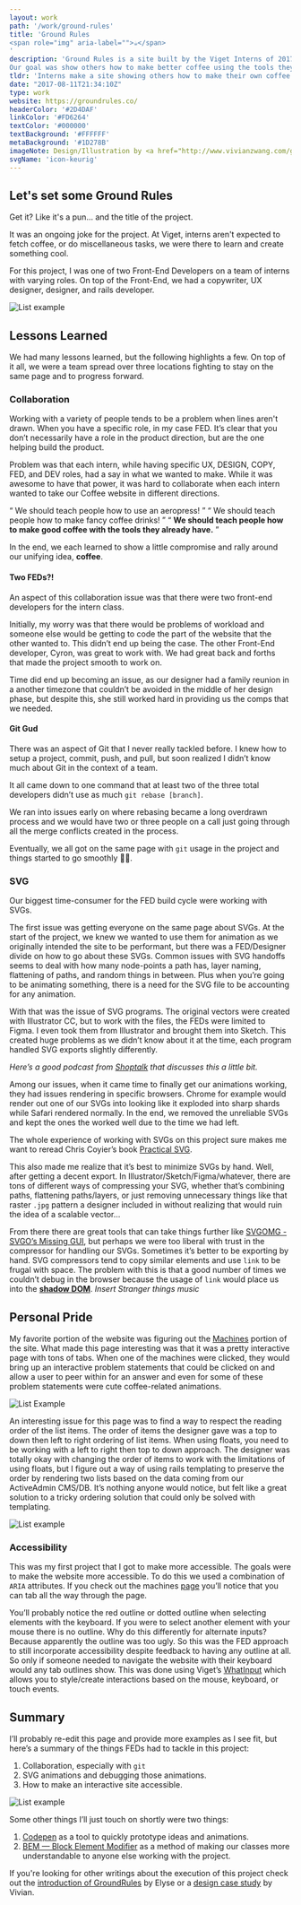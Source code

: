 ```yaml
---
layout: work
path: '/work/ground-rules'
title: 'Ground Rules 
<span role="img" aria-label="">☕</span>
'
description: 'Ground Rules is a site built by the Viget Interns of 2017.
Our goal was show others how to make better coffee using the tools they already had at our disposal.'
tldr: 'Interns make a site showing others how to make their own coffee'
date: "2017-08-11T21:34:10Z"
type: work
website: https://groundrules.co/
headerColor: '#2D4DAF'
linkColor: '#FD6264'
textColor: '#000000'
textBackground: '#FFFFFF'
metaBackground: '#1D278B'
imageNote: Design/Illustration by <a href="http://www.vivianzwang.com/ground-rules">Vivian Wang</a>
svgName: 'icon-keurig'
---
```


## Let's set some Ground Rules

Get it? Like it's a pun... and the title of the project.

It was an ongoing joke for the project. At Viget, interns aren't expected to fetch coffee, or do miscellaneous tasks, we were there to learn and create something cool.

For this project, I was one of two Front-End Developers on a team of interns with varying roles. On top of the Front-End, we had a copywriter, UX designer, designer, and rails developer.

![List example](./gr-tab.gif)

## Lessons Learned

We had many lessons learned, but the following highlights a few. On top of it all, we were a team spread over three locations fighting to stay on the same page and to progress forward.

### Collaboration

Working with a variety of people tends to be a problem when lines aren't drawn. When you have a specific role, in my case FED. It’s clear that you don’t necessarily have a role in the product direction, but are the one helping build the product.

Problem was that each intern, while having specific UX, DESIGN, COPY, FED, and DEV roles, had a say in what we wanted to make.  While it was awesome to have that power, it was hard to collaborate when each intern wanted to take our Coffee website in different directions.

<q>
  We should teach people how to use an aeropress!
</q>

<q>
  We should teach people how to make fancy coffee drinks!
</q>

<q>
<strong>We should teach people how to make good coffee with the tools they already have.</strong>
</q>

In the end, we each learned to show a little compromise and rally around our unifying idea, **coffee**.

#### Two FEDs?!

An aspect of this collaboration issue was that there were two front-end developers for the intern class.

Initially, my worry was that there would be problems of workload and someone else would be getting to code the part of the website that the other wanted to. This didn’t end up being the case. The other Front-End developer, Cyron, was great to work with. We had great back and forths that made the project smooth to work on.

Time did end up becoming an issue, as our designer had a family reunion in a another timezone that couldn’t be avoided in the middle of her design phase, but despite this, she still worked hard in providing us the comps that we needed.

#### Git Gud

There was an aspect of Git that I never really tackled before. I knew how to setup a project, commit, push, and pull, but soon realized I didn’t know much about Git in the context of a team.

It all came down to one command that at least two of the three total developers didn’t use as much `git rebase [branch]`.

We ran into issues early on where rebasing became a long overdrawn process and we would have two or three people on a call just going through all the merge conflicts created in the process. 

Eventually, we all got on the same page with `git` usage in the project and things started to go smoothly 👌🏾.

### SVG

Our biggest time-consumer for the FED build cycle were working with SVGs.

The first issue was getting everyone on the same page about SVGs. At the start of the project, we knew we wanted to use them for animation as we originally intended the site to be performant, but there was a FED/Designer divide on how to go about these SVGs. Common issues with SVG handoffs seems to deal with how many node-points a path has, layer naming, flattening of paths, and random things in between. Plus when you’re going to be animating something, there is a need for the SVG file to be accounting for any animation.

With that was the issue of SVG programs. The original vectors were created with Illustrator CC, but to work with the files, the FEDs were limited to Figma. I even took them from Illustrator and brought them into Sketch. This created huge problems as we didn’t know about it at the time, each program handled SVG exports slightly differently.

*Here’s a good podcast from [Shoptalk](http://shoptalkshow.com/episodes/270-svg-sketch-peter-nowell/) that discusses this a little bit.*

Among our issues, when it came time to finally get our animations working, they had issues rendering in specific browsers. Chrome for example would render out one of our SVGs into looking like it exploded into sharp shards while Safari rendered normally. In the end, we removed the unreliable SVGs and kept the ones the worked well due to the time we had left.

The whole experience of working with SVGs on this project sure makes me want to reread Chris Coyier’s book [Practical SVG](https://abookapart.com/products/practical-svg).
 
This also made me realize that it’s best to minimize SVGs by hand. Well, after getting a decent export. In Illustrator/Sketch/Figma/whatever, there are tons of different ways of compressing your SVG, whether that’s combining paths, flattening paths/layers, or just removing unnecessary things like that raster `.jpg` pattern a designer included in without realizing that would ruin the idea of a scalable vector…

From there there are great tools that can take things further like [SVGOMG - SVGO’s Missing GUI](https://jakearchibald.github.io/svgomg/), but perhaps we were too liberal with trust in the compressor for handling our SVGs. Sometimes it’s better to be exporting by hand. SVG compressors tend to copy similar elements and use `link` to be frugal with space. The problem with this is that a good number of times we couldn’t debug in the browser because the usage of `link`  would place us into the **[shadow DOM](https://developer.mozilla.org/en-US/docs/Web/Web_Components/Shadow_DOM)**. *Insert Stranger things music*

## Personal Pride

<span class="md-float ">
<span class="md-float--left__text">
<p>My favorite portion of the website was figuring out the <a href="https://groundrules.co/devices">Machines</a> portion of the site. What made this page interesting was that it was a pretty interactive page with tons of tabs. When one of the machines were clicked, they would bring up an interactive problem statements that could be clicked on and allow a user to peer within for an answer and even for some of these problem statements were cute coffee-related animations.</p>
</span>
<span class="md-float--left__asset">
<img src="./gr-list-jif.gif" alt="List Example">
</span>
</span>

An interesting issue for this page was to find a way to respect the reading order of the list items. The order of items the designer gave was a top to down then left to right ordering of list items. When using floats, you need to be working with a left to right then top to down approach. The designer was totally okay with changing the order of items to work with the limitations of using floats, but I figure out a way of using rails templating to preserve the order by rendering two lists based on the data coming from our ActiveAdmin CMS/DB. It’s nothing anyone would notice, but felt like a great solution to a tricky ordering solution that could only be solved with templating.

![List example](./gr-list.png)

### Accessibility

This was my first project that I got to make more accessible. The goals were to make the website more accessible. To do this we used a combination of `ARIA`  attributes. If you check out the machines [page](https://groundrules.co/devices) you’ll notice that you can tab all the way through the page. 

You’ll probably notice the red outline or dotted outline when selecting elements with the keyboard. If you were to select another element with your mouse there is no outline. Why do this differently for alternate inputs? Because apparently the outline was too ugly. So this was the FED approach to still incorporate accessibility despite feedback to having any outline at all. So only if someone needed to navigate the website with their keyboard would any tab outlines show. This was done using Viget’s [WhatInput](https://ten1seven.github.io/what-input/) which allows you to style/create interactions based on the mouse, keyboard, or touch events.

## Summary

I’ll probably re-edit this page and provide more examples as I see fit, but here’s a summary of the things FEDs had to tackle in this project:

1. Collaboration, especially with `git`
2. SVG animations and debugging those animations.
3. How to make an interactive site accessible.

![List example](./viget-logo-jif.gif)

Some other things I’ll just touch on shortly were two things:

1. [Codepen](https://codepen.io/) as a tool to quickly prototype ideas and animations.
2. [BEM — Block Element Modifier](http://getbem.com/naming/) as a method of making our classes more understandable to anyone else working with the project.

If you're looking for other writings about the execution of this project check out the [introduction of GroundRules](https://www.viget.com/articles/world-meet-ground-rules) by Elyse or a [design case study](http://vivianzwang.com/ground-rules) by Vivian.